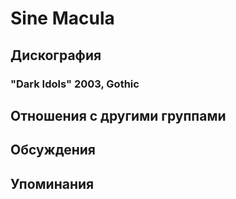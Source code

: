 # Sine Macula



## Дискография

### "Dark Idols" 2003, Gothic




## Отношения с другими группами


## Обсуждения


## Упоминания

